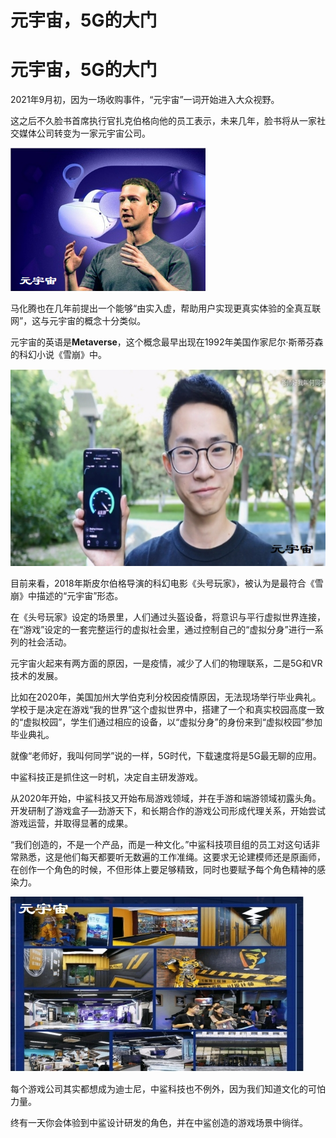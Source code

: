 # 元宇宙，5G的大门


# 元宇宙，5G的大门

2021年9月初，因为一场收购事件，“元宇宙”一词开始进入大众视野。

这之后不久脸书首席执行官扎克伯格向他的员工表示，未来几年，脸书将从一家社交媒体公司转变为一家元宇宙公司。

![](48435a4aaa6e9708f6b23b8e0833568.png)



马化腾也在几年前提出一个能够“由实入虚，帮助用户实现更真实体验的全真互联网”，这与元宇宙的概念十分类似。

元宇宙的英语是**Metaverse**，这个概念最早出现在1992年美国作家尼尔·斯蒂芬森的科幻小说《雪崩》中。



![](3.jpg)



目前来看，2018年斯皮尔伯格导演的科幻电影《头号玩家》，被认为是最符合《雪崩》中描述的“元宇宙”形态。

在《头号玩家》设定的场景里，人们通过头盔设备，将意识与平行虚拟世界连接，在“游戏”设定的一套完整运行的虚拟社会里，通过控制自己的“虚拟分身”进行一系列的社会活动。



元宇宙火起来有两方面的原因，一是疫情，减少了人们的物理联系，二是5G和VR技术的发展。

比如在2020年，美国加州大学伯克利分校因疫情原因，无法现场举行毕业典礼。学校于是决定在游戏“我的世界”这个虚拟世界中，搭建了一个和真实校园高度一致的“虚拟校园”，学生们通过相应的设备，以“虚拟分身”的身份来到“虚拟校园”参加毕业典礼。

就像“老师好，我叫何同学”说的一样，5G时代，下载速度将是5G最无聊的应用。



中鲨科技正是抓住这一时机，决定自主研发游戏。

从2020年开始，中鲨科技又开始布局游戏领域，并在手游和端游领域初露头角。开发研制了游戏盒子—劲游天下，和长期合作的游戏公司形成代理关系，开始尝试游戏运营，并取得显著的成果。

“我们创造的，不是一个产品，而是一种文化。”中鲨科技项目组的员工对这句话非常熟悉，这是他们每天都要听无数遍的工作准绳。这要求无论建模师还是原画师，在创作一个角色的时候，不但形体上要足够精致，同时也要赋予每个角色精神的感染力。

![](a33df8a4986fc94f42a23a34549d5fc.jpg)

每个游戏公司其实都想成为迪士尼，中鲨科技也不例外，因为我们知道文化的可怕力量。

终有一天你会体验到中鲨设计研发的角色，并在中鲨创造的游戏场景中徜徉。
